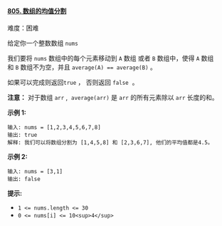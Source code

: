 ﻿#### [805\. 数组的均值分割](https://leetcode.cn/problems/split-array-with-same-average/)

难度：困难

给定你一个整数数组 `nums`

我们要将 `nums` 数组中的每个元素移动到 `A` 数组 或者 `B` 数组中，使得 `A` 数组和 `B` 数组不为空，并且 `average(A) == average(B)` 。

如果可以完成则返回`true` ， 否则返回 `false`  。

**注意：** 对于数组 `arr` ,  `average(arr)` 是 `arr` 的所有元素除以 `arr` 长度的和。

**示例 1:**

```
输入: nums = [1,2,3,4,5,6,7,8]
输出: true
解释: 我们可以将数组分割为 [1,4,5,8] 和 [2,3,6,7], 他们的平均值都是4.5。
```

**示例 2:**

```
输入: nums = [3,1]
输出: false
```

**提示:**

-   `1 <= nums.length <= 30`
-   `0 <= nums[i] <= 10<sup>4</sup>`
